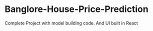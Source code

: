 # Banglore-House-Price-Prediction
 Complete Project with model building code. And UI built in React
